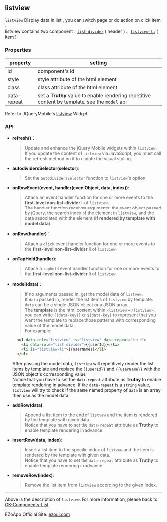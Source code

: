 ## listview
`listview` Display data in list , you can switch page or do action on click item .  
listview contains two component：[`list-divider`](https://github.com/ezoapp/Learn-GK-Components/blob/master/docs/GKComponent-list-divider.md)  ( header ) 、[`listview-li`](https://github.com/ezoapp/Learn-GK-Components/blob/master/docs/GKComponent-listview-li.md) ( item ) 

### Properties
property			| setting
---						| ---
id						| component's id
style					| style attribute of the html element 
class					| class attribute of the html element
data-repeat   | set a **Truthy** value to enable rendering repetitive content by template. see the `model` api
Refer to JQueryMobile's [listview](http://api.jquerymobile.com/listview/) Widget.

### API

- **refresh()**：  
 	> Update and enhance the jQuery Mobile widgets within `listview`. <br/>
 	> If you update the content of `listview` via JavaScript, you must call the refresh method on it to update the visual styling. <br/>


- **autodividersSelector(selector)**:
  > Set the `autodividersSelector` function to `listview`'s option. <br/>


- **onRowEvent(event, handler(eventObject, data, index))**:
  > Attach an event handler function for one or more events to the **first-level non-list-divider** li of `listview`. <br/>
  > The handler function receives arguments: the event object passed by jQuery, the search index of the element in `listview`, and the data associated with the element (**if rendered by template with model data**). <br/>
  
  
- **onRow(handler)**：  
  > Attach a `click` event handler function for one or more events to the **first-level non-list-divider** li of `listview`. <br/>


- **onTapHold(handler)**:
  > Attach a `taphold` event handler function for one or more events to the **first-level non-list-divider** li of `listview`. <br/>


- **model(data)**：
  > If no arguments passed in, get the model data of `listvew`. <br/>
  > If `data` passed in, render the list items of `listview` by template. `data` can be a single JSON object or a JSON array. <br/>
  > The **template** is the html content within `<listview></listview>`, you can write `{{data-key}}` or `${data-key}` to represent that you want the template to replace those patterns with corresponding value of the model data. <br/> 
  > For example:
    ```html
      <ul data-role="listview" is="listview" data-repeat="true">
        <li data-role="list-divider">{{userId}}</li>
        <li is="listview-li">{{userName}}</li>
      </ul>    
    ```
    After passing the model data, `listview` will repetitively render the list items by template and replace the `{{userId}}` and `{{userName}}` with the JSON object's corresponding value. <br/>
    Notice that you have to set the `data-repeat` attribute as **Truthy** to enable template rendering in advance. If the `data-repeat` is a `string` value, `listview` will try to check if the same named property of `data` is an array then use as the model data. <br/>

   
- **addRow(data)**:
  > Append a list item to the end of `listvew` and the item is rendered by the template with given data. <br/>
  > Notice that you have to set the `data-repeat` attribute as **Truthy** to enable template rendering in advance. <br/>


- **insertRow(data, index)**:
  > Insert a list item to the specific index of `listvew` and the item is rendered by the template with given data. <br/>
  > Notice that you have to set the `data-repeat` attribute as **Truthy** to enable template rendering in advance. <br/>
  

- **removeRow(index)**:
  > Remove the list item from `listview` according to the given index.


----------
Above is the description of `listview`. For more information, please back to [GK-Components-List](https://github.com/ezoapp/Learn-GK-Components).

EZoApp Official Site: [ezoui.com](http://ezoui.com/)  





